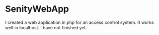 # SenityWebApp
I created a web application in php for an access control system. It works well in localhost. I have not finished yet.
